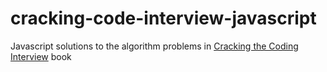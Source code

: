 # cracking-code-interview-javascript
Javascript solutions to the algorithm problems in [Cracking the Coding Interview](http://www.amazon.com/Cracking-Coding-Interview-6th-Programming/dp/0984782850/ref=sr_1_1?ie=UTF8&qid=1459318978&sr=8-1&keywords=cracking+the+coding+interview) book
